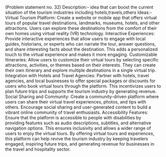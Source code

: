 (Problem statement no. 32)
Description:-
idea that can boost the current  situation of the tourism industries including hotels,travels,others
Ideas:-
Virtual Tourism Platform: Create a website or mobile app that offers virtual tours of popular travel destinations, landmarks, museums, hotels, and other attractions. Users can explore these destinations from the comfort of their own homes using virtual reality (VR) technology.
Interactive Experiences: Provide interactive experiences that allow users to engage with local guides, historians, or experts who can narrate the tour, answer questions, and share interesting facts about the destination. This adds a personalized touch to the virtual experience and makes it more engaging.
Customizable Itineraries: Allow users to customize their virtual tours by selecting specific attractions, activities, or themes based on their interests. They can create their own itinerary and explore multiple destinations in a single virtual trip.
Integration with Hotels and Travel Agencies: Partner with hotels, travel agencies, and local businesses to offer special packages or discounts for users who book virtual tours through the platform. This incentivizes users to plan future trips and supports the tourism industry by generating revenue.
Social Sharing and Community: Create a community-driven platform where users can share their virtual travel experiences, photos, and tips with others. Encourage social sharing and user-generated content to build a vibrant online community of travel enthusiasts.
Accessibility Features: Ensure that the platform is accessible to people with disabilities by providing features such as audio descriptions, subtitles, and alternative navigation options. This ensures inclusivity and allows a wider range of users to enjoy the virtual tours.
By offering virtual tours and experiences, this platform can help revive the tourism industry by keeping travelers engaged, inspiring future trips, and generating revenue for businesses in the travel and hospitality sector.



